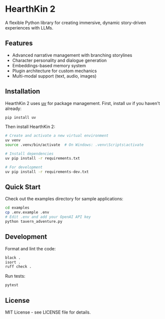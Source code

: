 # HearthKin 2

A flexible Python library for creating immersive, dynamic story-driven experiences with LLMs.

## Features

- Advanced narrative management with branching storylines
- Character personality and dialogue generation
- Embeddings-based memory system
- Plugin architecture for custom mechanics
- Multi-modal support (text, audio, images)

## Installation

HearthKin 2 uses [uv](https://github.com/astral-sh/uv) for package management. First, install uv if you haven't already:

```bash
pip install uv
```

Then install HearthKin 2:

```bash
# Create and activate a new virtual environment
uv venv
source .venv/bin/activate  # On Windows: .venv\Scripts\activate

# Install dependencies
uv pip install -r requirements.txt

# For development
uv pip install -r requirements-dev.txt
```

## Quick Start

Check out the examples directory for sample applications:

```bash
cd examples
cp .env.example .env
# Edit .env and add your OpenAI API key
python tavern_adventure.py
```

## Development

Format and lint the code:

```bash
black .
isort .
ruff check .
```

Run tests:

```bash
pytest
```

## License

MIT License - see LICENSE file for details.
